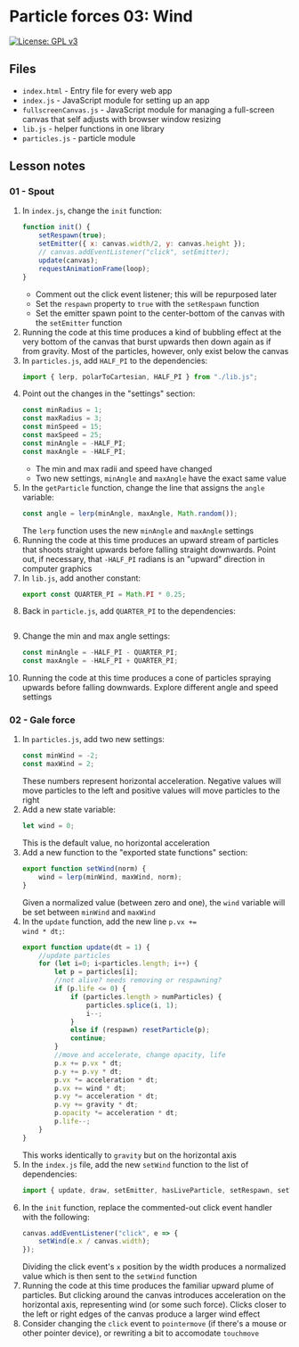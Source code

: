 # Particle forces 03: Wind

[![License: GPL v3](https://img.shields.io/badge/License-GPLv3-blue.svg)](https://www.gnu.org/licenses/gpl-3.0)

## Files

* <code>index.html</code> - Entry file for every web app
* <code>index.js</code> - JavaScript module for setting up an app
* <code>fullscreenCanvas.js</code> - JavaScript module for managing a full-screen canvas that self adjusts with browser window resizing
* <code>lib.js</code> - helper functions in one library
* <code>particles.js</code> - particle module

## Lesson notes

### 01 - Spout

1. In <code>index.js</code>, change the <code>init</code> function:
    ```js
    function init() {
        setRespawn(true);
        setEmitter({ x: canvas.width/2, y: canvas.height });
        // canvas.addEventListener("click", setEmitter);
        update(canvas);
        requestAnimationFrame(loop);
    }
    ```
    * Comment out the click event listener; this will be repurposed later
    * Set the <code>respawn</code> property to <code>true</code> with the <code>setRespawn</code> function
    * Set the emitter spawn point to the center-bottom of the canvas with the <code>setEmitter</code> function
2. Running the code at this time produces a kind of bubbling effect at the very bottom of the canvas that burst upwards then down again as if from gravity. Most of the particles, however, only exist below the canvas
3. In <code>particles.js</code>, add <code>HALF_PI</code> to the dependencies:
    ```js
    import { lerp, polarToCartesian, HALF_PI } from "./lib.js";
    ```
4. Point out the changes in the "settings" section:
    ```js
    const minRadius = 1;
    const maxRadius = 3;
    const minSpeed = 15;
    const maxSpeed = 25;
    const minAngle = -HALF_PI;
    const maxAngle = -HALF_PI;
    ```
    * The min and max radii and speed have changed
    * Two new settings, <code>minAngle</code> and <code>maxAngle</code> have the exact same value
5. In the <code>getParticle</code> function, change the line that assigns the <code>angle</code> variable:
    ```js
    const angle = lerp(minAngle, maxAngle, Math.random());
    ```
    The <code>lerp</code> function uses the new <code>minAngle</code> and <code>maxAngle</code> settings
6. Running the code at this time produces an upward stream of particles that shoots straight upwards before falling straight downwards. Point out, if necessary, that <code>-HALF_PI</code> radians is an "upward" direction in computer graphics
7. In <code>lib.js</code>, add another constant:
    ```js
    export const QUARTER_PI = Math.PI * 0.25;
    ```
8. Back in <code>particle.js</code>, add <code>QUARTER_PI</code> to the dependencies:
    ```js

    ```
9. Change the min and max angle settings:
    ```js
    const minAngle = -HALF_PI - QUARTER_PI;
    const maxAngle = -HALF_PI + QUARTER_PI;
    ```
10. Running the code at this time produces a cone of particles spraying upwards before falling downwards. Explore different angle and speed settings

### 02 - Gale force

1. In <code>particles.js</code>, add two new settings:
    ```js
    const minWind = -2;
    const maxWind = 2;
    ```
    These numbers represent horizontal acceleration. Negative values will move particles to the left and positive values will move particles to the right
2. Add a new state variable:
    ```js
    let wind = 0;
    ```
    This is the default value, no horizontal acceleration
3. Add a new function to the "exported state functions" section:
    ```js
    export function setWind(norm) {
        wind = lerp(minWind, maxWind, norm);
    }
    ```
    Given a normalized value (between zero and one), the <code>wind</code> variable will be set between <code>minWind</code> and <code>maxWind</code>
4. In the <code>update</code> function, add the new line <code>p.vx += wind * dt;</code>:
    ```js
    export function update(dt = 1) {
        //update particles
        for (let i=0; i<particles.length; i++) {
            let p = particles[i];
            //not alive? needs removing or respawning?
            if (p.life <= 0) {
                if (particles.length > numParticles) {
                    particles.splice(i, 1);
                    i--;
                }
                else if (respawn) resetParticle(p);
                continue;
            }
            //move and accelerate, change opacity, life
            p.x += p.vx * dt;
            p.y += p.vy * dt;
            p.vx *= acceleration * dt;
            p.vx += wind * dt;
            p.vy *= acceleration * dt;
            p.vy += gravity * dt;
            p.opacity *= acceleration * dt;
            p.life--;
        }
    }
    ```
    This works identically to <code>gravity</code> but on the horizontal axis
5. In the <code>index.js</code> file, add the new <code>setWind</code> function to the list of dependencies:
    ```js
    import { update, draw, setEmitter, hasLiveParticle, setRespawn, setWind } from "./particles.js";
    ```
6. In the <code>init</code> function, replace the commented-out click event handler with the following:
    ```js
    canvas.addEventListener("click", e => {
        setWind(e.x / canvas.width);
    });
    ```
    Dividing the click event's <code>x</code> position by the width produces a normalized value which is then sent to the <code>setWind</code> function
7. Running the code at this time produces the familiar upward plume of particles. But clicking around the canvas introduces acceleration on the horizontal axis, representing wind (or some such force). Clicks closer to the left or right edges of the canvas produce a larger wind effect
8. Consider changing the <code>click</code> event to <code>pointermove</code> (if there's a mouse or other pointer device), or rewriting a bit to accomodate <code>touchmove</code>